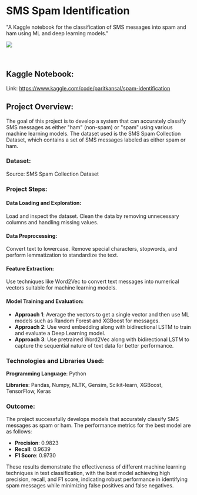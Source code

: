 # SMS Spam Identification
"A Kaggle notebook for the classification of SMS messages into spam and ham using ML and deep learning models."   


![](https://paritkansal121.odoo.com/web/image/296-7c0804e2/dataset-cover.webp)

​
## Kaggle Notebook:
Link: https://www.kaggle.com/code/paritkansal/spam-identification

## Project Overview: 
The goal of this project is to develop a system that can accurately classify SMS messages as either "ham" (non-spam) or "spam" using various machine learning models. The dataset used is the SMS Spam Collection Dataset, which contains a set of SMS messages labeled as either spam or ham. 

### Dataset:

Source: SMS Spam Collection Dataset

### Project Steps:

#### Data Loading and Exploration:
Load and inspect the dataset.
Clean the data by removing unnecessary columns and handling missing values.

#### Data Preprocessing:
Convert text to lowercase.
Remove special characters, stopwords, and perform lemmatization to standardize the text.

#### Feature Extraction:
Use techniques like Word2Vec to convert text messages into numerical vectors suitable for machine learning models.

#### Model Training and Evaluation:
- **Approach 1**: Average the vectors to get a single vector and then use ML models such as Random Forest and XGBoost for messages.
- **Approach 2**: Use word embedding along with bidirectional LSTM to train and evaluate a Deep Learning model.
- **Approach 3**: Use pretrained Word2Vec along with bidirectional LSTM to capture the sequential nature of text data for better performance.

### Technologies and Libraries Used:

**Programming Language**: Python

**Libraries**: Pandas, Numpy, NLTK, Gensim, Scikit-learn, XGBoost, TensorFlow, Keras

### Outcome: 

The project successfully develops models that accurately classify SMS messages as spam or ham. The performance metrics for the best model are as follows:

- **Precision**: 0.9823
- **Recall**: 0.9639
- **F1 Score**: 0.9730

These results demonstrate the effectiveness of different machine learning techniques in text classification, with the best model achieving high precision, recall, and F1 score, indicating robust performance in identifying spam messages while minimizing false positives and false negatives.
